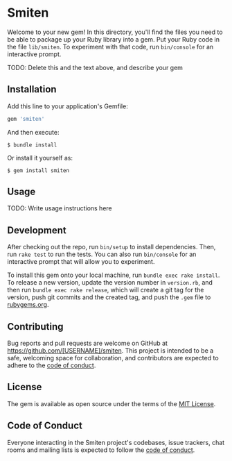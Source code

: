 # Smiten

Welcome to your new gem! In this directory, you'll find the files you need to be able to package up your Ruby library into a gem. Put your Ruby code in the file `lib/smiten`. To experiment with that code, run `bin/console` for an interactive prompt.

TODO: Delete this and the text above, and describe your gem

## Installation

Add this line to your application's Gemfile:

```ruby
gem 'smiten'
```

And then execute:

    $ bundle install

Or install it yourself as:

    $ gem install smiten

## Usage

TODO: Write usage instructions here

## Development

After checking out the repo, run `bin/setup` to install dependencies. Then, run `rake test` to run the tests. You can also run `bin/console` for an interactive prompt that will allow you to experiment.

To install this gem onto your local machine, run `bundle exec rake install`. To release a new version, update the version number in `version.rb`, and then run `bundle exec rake release`, which will create a git tag for the version, push git commits and the created tag, and push the `.gem` file to [rubygems.org](https://rubygems.org).

## Contributing

Bug reports and pull requests are welcome on GitHub at https://github.com/[USERNAME]/smiten. This project is intended to be a safe, welcoming space for collaboration, and contributors are expected to adhere to the [code of conduct](https://github.com/[USERNAME]/smiten/blob/master/CODE_OF_CONDUCT.md).

## License

The gem is available as open source under the terms of the [MIT License](https://opensource.org/licenses/MIT).

## Code of Conduct

Everyone interacting in the Smiten project's codebases, issue trackers, chat rooms and mailing lists is expected to follow the [code of conduct](https://github.com/[USERNAME]/smiten/blob/master/CODE_OF_CONDUCT.md).
